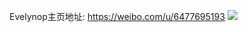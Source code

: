Evelynop主页地址: https://weibo.com/u/6477695193 
![](https://wx4.sinaimg.cn/mw2000/0074nKqJgy1h8r3l2jiu9j30u0140n3a.jpg) 
